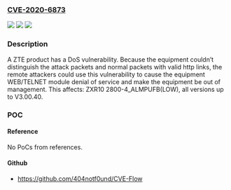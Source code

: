 ### [CVE-2020-6873](https://cve.mitre.org/cgi-bin/cvename.cgi?name=CVE-2020-6873)
![](https://img.shields.io/static/v1?label=Product&message=%3CZXR10%202800-4_ALMPUFB(LOW)%3E&color=blue)
![](https://img.shields.io/static/v1?label=Version&message=%3CAll%20versions%20up%20to%20V3.00.40%3E%20&color=brightgreen)
![](https://img.shields.io/static/v1?label=Vulnerability&message=DoS&color=brightgreen)

### Description

A ZTE product has a DoS vulnerability. Because the equipment couldn’t distinguish the attack packets and normal packets with valid http links, the remote attackers could use this vulnerability to cause the equipment WEB/TELNET module denial of service and make the equipment be out of management. This affects: ZXR10 2800-4_ALMPUFB(LOW), all versions up to V3.00.40.

### POC

#### Reference
No PoCs from references.

#### Github
- https://github.com/404notf0und/CVE-Flow

